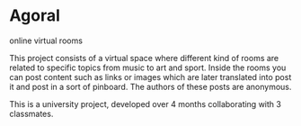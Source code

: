 # Agoral
online virtual rooms

This project consists of a virtual space where different kind of rooms are related to specific topics from music to art and sport. Inside the rooms you can post
content such as links or images which are later translated into post it and post in a sort of pinboard. 
The authors of these posts are anonymous. 

This is a university project, developed over 4 months collaborating with 3 classmates.
